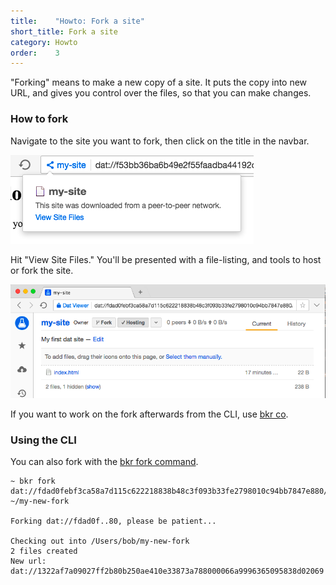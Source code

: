 ```yaml
---
title:    "Howto: Fork a site"
short_title: Fork a site
category: Howto
order:    3
---
```


"Forking" means to make a new copy of a site.
It puts the copy into new URL, and gives you control over the files, so that you can make changes.


### How to fork

Navigate to the site you want to fork, then click on the title in the navbar.

<img src="/img/getting-started-screen-siteinfo.png" class="bordered">

Hit "View Site Files."
You'll be presented with a file-listing, and tools to host or fork the site.

<img src="/img/getting-started-screen-datviewer.png" class="bordered">

If you want to work on the fork afterwards from the CLI, use [bkr co](https://github.com/beakerbrowser/bkr#checkout).

### Using the CLI

You can also fork with the [bkr fork command](https://github.com/beakerbrowser/bkr#fork).

```
~ bkr fork dat://fdad0febf3ca58a7d115c622218838b48c3f093b33fe2798010c94bb7847e880/ ~/my-new-fork

Forking dat://fdad0f..80, please be patient...

Checking out into /Users/bob/my-new-fork
2 files created
New url: dat://1322af7a09027ff2b80b250ae410e33873a788000066a9996365095838d02069
```